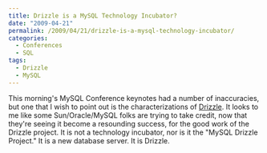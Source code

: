 ```yaml
---
title: Drizzle is a MySQL Technology Incubator?
date: "2009-04-21"
permalink: /2009/04/21/drizzle-is-a-mysql-technology-incubator/
categories:
  - Conferences
  - SQL
tags:
  - Drizzle
  - MySQL
---
```

This morning's MySQL Conference keynotes had a number of inaccuracies, but one that I wish to point out is the characterizations of [Drizzle][1]. It looks to me like some Sun/Oracle/MySQL folks are trying to take credit, now that they're seeing it become a resounding success, for the good work of the Drizzle project. It is not a technology incubator, nor is it the "MySQL Drizzle Project." It is a new database server. It is Drizzle.

 [1]: https://launchpad.net/drizzle
